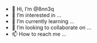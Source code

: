 - 👋 Hi, I’m @8nn3q
- 👀 I’m interested in ...
- 🌱 I’m currently learning ...
- 💞️ I’m looking to collaborate on ...
- 📫 How to reach me ...

<!---
8nn3q/8nn3q is a ✨ special ✨ repository because its `README.md` (this file) appears on your GitHub profile.
You can click the Preview link to take a look at your changes.
--->

